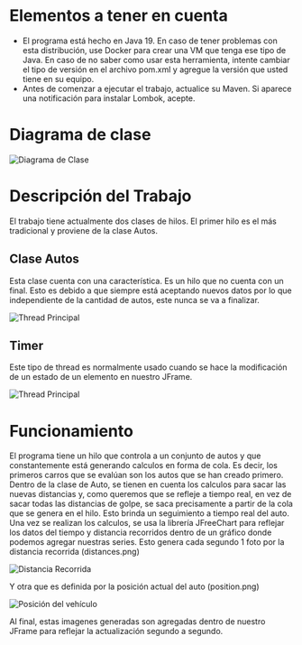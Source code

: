 # Elementos a tener en cuenta
* El programa está hecho en Java 19. En caso de tener problemas con esta distribución, use Docker para crear una VM que tenga ese tipo de Java. En caso de no saber como usar esta herramienta, intente cambiar el tipo de versión en el archivo pom.xml y agregue la versión que usted tiene en su equipo.
* Antes de comenzar a ejecutar el trabajo, actualice su Maven. Si aparece una notificación para instalar Lombok, acepte.

# Diagrama de clase
![Diagrama de Clase](https://github.com/AgenteAgherse/CarDistance/src/resources/static/Diagrama_de_Clases.png)
# Descripción del Trabajo
El trabajo tiene actualmente dos clases de hilos. El primer hilo es el más tradicional y proviene de la clase Autos.

## Clase Autos
Esta clase cuenta con una característica. Es un hilo que no cuenta con un final. Esto es debido a que siempre está aceptando nuevos datos por lo que independiente de la cantidad de autos, este nunca se va a finalizar.

![Thread Principal](https://github.com/AgenteAgherse/CarDistance/src/resources/static/Thread.png)

## Timer
Este tipo de thread es normalmente usado cuando se hace la modificación de un estado de un elemento en nuestro JFrame.

![Thread Principal](https://github.com/AgenteAgherse/CarDistance/src/resources/static/Timer.png)


# Funcionamiento
El programa tiene un hilo que controla a un conjunto de autos y que constantemente está generando calculos en forma de cola. Es decir, los primeros carros que se evalúan son los autos que se han creado primero. Dentro de la clase de Auto, se tienen en cuenta los calculos para sacar las nuevas distancias y, como queremos que se refleje a tiempo real, en vez de sacar todas las distancias de golpe, se saca precisamente a partir de la cola que se genera en el hilo. Esto brinda un seguimiento a tiempo real del auto.
Una vez se realizan los calculos, se usa la librería JFreeChart para reflejar los datos del tiempo y distancia recorridos dentro de un gráfico donde podemos agregar nuestras series.
Esto genera cada segundo 1 foto por la distancia recorrida (distances.png)

![Distancia Recorrida](https://github.com/AgenteAgherse/CarDistance/distances.png)

Y otra que es definida por la posición actual del auto (position.png)

![Posición del vehículo](https://github.com/AgenteAgherse/CarDistance/position.png)

Al final, estas imagenes generadas son agregadas dentro de nuestro JFrame para reflejar la actualización segundo a segundo.
